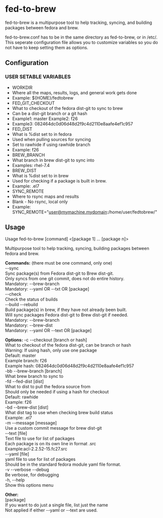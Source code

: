 # fed-to-brew
fed-to-brew is a multipurpose tool to help tracking, syncing, and building packages between fedora and brew.

fed-to-brew.conf has to be in the same directory as fed-to-brew, or in /etc/.  This seperate configuration file allows you to customize variables so you do not have to keep setting them as options.

## Configuration

### USER SETABLE VARIABLES
 * WORKDIR
  * Where all the maps, results, logs, and general work gets done
  * Example: ${HOME}/fedtobrew
 * FED_GIT_CHECKOUT
  * What to checkout of the fedora dist-git to sync to brew
  * Can be a dist-git branch or a git hash
  * Example1: master  Example2: f26
  * Example3: 082464dc0d06d48d2f9c4d2110e8aafe4ef1c957
 * FED_DIST
  * What is %dist set to in fedora
  * Used when pulling sources for syncing
  * Set to rawhide if using rawhide branch
  * Example: f26
 * BREW_BRANCH
  * What branch in brew dist-git to sync into
  * Examples: rhel-7.4
 * BREW_DIST
  * What is %dist set to in brew
  * Used for checking if a package is built in brew.
  * Example: .el7
 * SYNC_REMOTE
  * Where to rsync maps and results
  * Blank - No rsync, local only
  * Example: SYNC_REMOTE="user@mymachine.mydomain:/home/user/fedtobrew/"

## Usage

Usage fed-to-brew [command] <options> <[package 1] ... [package n]>                                                                                                                    
                                                                                                                                                                                       
Multipurpose tool to help tracking, syncing, building packages between                                                                                                                 
  fedora and brew.                                                                                                                                                                     
                                                                                                                                                                                       
**Commands:** (there must be one command, only one)                                                                                                                                        
    --sync                                                                                                                                                                               
        Sync package(s) from Fedora dist-git to Brew dist-git.                                                                                                                             
        Only syncs from one git commit, does not do entire history.                                                                                                                        
        Mandatory: --brew-branch                                                                                                                                                           
        Mandatory: --yaml OR --txt OR [package]                                                                                                                                                                               
  --check                                                                                                                                                                              
    Check the status of builds                                                                                                                                                                               
  --build --rebuild                                                                                                                                                                               
    Build package(s) in brew, if they have not already been built.                                                                                                                                                                               
    Will sync packages Fedora dist-git to Brew dist-git if needed.                                                                                                                                                                               
    Mandatory: --brew-branch                                                                                                                                                                               
    Mandatory: --brew-dist                                                                                                                                                                               
    Mandatory: --yaml OR --text OR [package]                                                                                                                                                                               

**Options:**
-c --checkout [branch or hash]                                                                                                                                                                               
    What to checkout of the fedora dist-git, can be branch or hash                                                                                                                                                                               
    Warning: If using hash, only use one package                                                                                                                                                                               
    Default: master                                                                                                                                                                               
    Example branch: f26                                                                                                                                                                               
    Example hash: 082464dc0d06d48d2f9c4d2110e8aafe4ef1c957                                                                                                                                                                               
  -bb --brew-branch [branch]                                                                                                                                                                               
    What brew branch to sync to                                                                                                                                                                               
  -fd --fed-dist [dist]                                                                                                                                                                               
    What to dist to pull the fedora source from                                                                                                                                                                               
    Should only be needed if using a hash for checkout                                                                                                                                                                               
    Default: rawhide                                                                                                                                                                               
    Example: f26                                                                                                                                                                               
  -bd --brew-dist [dist]                                                                                                                                                                               
    What dist tag to use when checking brew build status                                                                                                                                                                               
    Example: .el7                                                                                                                                                                               
  -m --message [message]                                                                                                                                                                               
    Use a custom commit message for brew dist-git                                                                                                                                                                               
  --text [file]                                                                                                                                                                               
    Text file to use for list of packages                                                                                                                                                                               
      Each package is on its own line in format <n-v-r>.src                                                                                                                                                                               
      Example:acl-2.2.52-15.fc27.src                                                                                                                                                                               
  --yaml [file]                                                                                                                                                                               
    yaml file to use for list of packages                                                                                                                                                                               
      Should be in the standard fedora module yaml file format.                                                                                                                                                                               
  -v --verbose --debug                                                                                                                                                                               
    Be verbose, for debugging                                                                                                                                                                               
  -h, --help                                                                                                                                                                               
    Show this options menu                                                                                                                                                                               

**Other:**                                                                                                                                                                               
  [package]                                                                                                                                                                               
    If you want to do just a single file, list just the name                                                                                                                                                                               
    Not applied if either --yaml or --text are used.                                                                                                                                                                               

